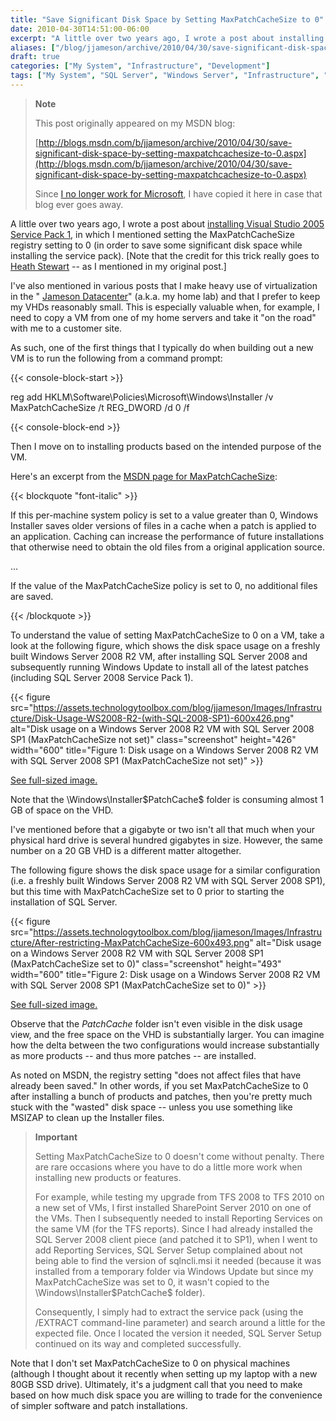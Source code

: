 ```yaml
---
title: "Save Significant Disk Space by Setting MaxPatchCacheSize to 0"
date: 2010-04-30T14:51:00-06:00
excerpt: "A little over two years ago, I wrote a post about installing Visual Studio 2005 Service Pack 1 , in which I mentioned setting the MaxPatchCacheSize registry setting to 0 (in order to save some significant disk space while installing the service pack)..."
aliases: ["/blog/jjameson/archive/2010/04/30/save-significant-disk-space-by-setting-maxpatchcachesize-to-0.aspx"]
draft: true
categories: ["My System", "Infrastructure", "Development"]
tags: ["My System", "SQL Server", "Windows Server", "Infrastructure", "Virtualization", "Visual Studio"]
---
```


> **Note**
>
> This post originally appeared on my MSDN blog:
>
> [http://blogs.msdn.com/b/jjameson/archive/2010/04/30/save-significant-disk-space-by-setting-maxpatchcachesize-to-0.aspx](http://blogs.msdn.com/b/jjameson/archive/2010/04/30/save-significant-disk-space-by-setting-maxpatchcachesize-to-0.aspx)
>
> Since
> [I no longer work for Microsoft](/blog/jjameson/2011/09/02/last-day-with-microsoft),
> I have copied it here in case that blog ever goes away.

A little over two years ago, I wrote a post about
[installing Visual Studio 2005 Service Pack 1](/blog/jjameson/2008/02/08/installing-visual-studio-2005-sp1),
in which I mentioned setting the MaxPatchCacheSize registry setting to 0 (in
order to save some significant disk space while installing the service pack).
[Note that the credit for this trick really goes to [Heath Stewart](http://blogs.msdn.com/heaths/)
-- as I mentioned in my original post.]

I've also mentioned in various posts that I make heavy use of virtualization in
the " [Jameson Datacenter](/blog/jjameson/2009/09/14/the-jameson-datacenter)"
(a.k.a. my home lab) and that I prefer to keep my VHDs reasonably small. This is
especially valuable when, for example, I need to copy a VM from one of my home
servers and take it "on the road" with me to a customer site.

As such, one of the first things that I typically do when building out a new VM
is to run the following from a command prompt:

{{< console-block-start >}}

reg add HKLM\Software\Policies\Microsoft\Windows\Installer /v MaxPatchCacheSize
/t REG\_DWORD /d 0 /f

{{< console-block-end >}}

Then I move on to installing products based on the intended purpose of the VM.

Here's an excerpt from the
[MSDN page for MaxPatchCacheSize](http://msdn.microsoft.com/en-us/library/aa369798%28VS.85%29.aspx):

{{< blockquote "font-italic" >}}

If this per-machine system policy is set to a value greater than 0, Windows
Installer saves older versions of files in a cache when a patch is applied to an
application. Caching can increase the performance of future installations that
otherwise need to obtain the old files from a original application source.

...

If the value of the MaxPatchCacheSize policy is set to 0, no additional files
are saved.

{{< /blockquote >}}

To understand the value of setting MaxPatchCacheSize to 0 on a VM, take a look
at the following figure, which shows the disk space usage on a freshly built
Windows Server 2008 R2 VM, after installing SQL Server 2008 and subsequently
running Windows Update to install all of the latest patches (including SQL
Server 2008 Service Pack 1).

{{< figure src="https://assets.technologytoolbox.com/blog/jjameson/Images/Infrastructure/Disk-Usage-WS2008-R2-(with-SQL-2008-SP1)-600x426.png" alt="Disk usage on a Windows Server 2008 R2 VM with SQL Server 2008 SP1 (MaxPatchCacheSize not set)" class="screenshot" height="426" width="600" title="Figure 1: Disk usage on a Windows Server 2008 R2 VM with SQL Server 2008 SP1 (MaxPatchCacheSize not set)" >}}

[See full-sized image.](https://assets.technologytoolbox.com/blog/jjameson/Images/Infrastructure/Disk-Usage-WS2008-R2-%28with-SQL-2008-SP1%29-1024x727.png)

Note that the \Windows\Installer\$PatchCache$ folder is consuming almost 1 GB of
space on the VHD.

I've mentioned before that a gigabyte or two isn't all that much when your
physical hard drive is several hundred gigabytes in size. However, the same
number on a 20 GB VHD is a different matter altogether.

The following figure shows the disk space usage for a similar configuration
(i.e. a freshly built Windows Server 2008 R2 VM with SQL Server 2008 SP1), but
this time with MaxPatchCacheSize set to 0 prior to starting the installation of
SQL Server.

{{< figure src="https://assets.technologytoolbox.com/blog/jjameson/Images/Infrastructure/After-restricting-MaxPatchCacheSize-600x493.png" alt="Disk usage on a Windows Server 2008 R2 VM with SQL Server 2008 SP1 (MaxPatchCacheSize set to 0)" class="screenshot" height="493" width="600" title="Figure 2: Disk usage on a Windows Server 2008 R2 VM with SQL Server 2008 SP1 (MaxPatchCacheSize set to 0)" >}}

[See full-sized image.](https://assets.technologytoolbox.com/blog/jjameson/Images/Infrastructure/After-restricting-MaxPatchCacheSize-857x704.png)

Observe that the $PatchCache$ folder isn't even visible in the disk usage view,
and the free space on the VHD is substantially larger. You can imagine how the
delta between the two configurations would increase substantially as more
products -- and thus more patches -- are installed.

As noted on MSDN, the registry setting "does not affect files that have already
been saved." In other words, if you set MaxPatchCacheSize to 0 after installing
a bunch of products and patches, then you're pretty much stuck with the "wasted"
disk space -- unless you use something like MSIZAP to clean up the Installer
files.

> **Important**
>
> Setting MaxPatchCacheSize to 0 doesn't come without penalty. There are rare occasions where you have to do a little more work when installing new products or features.
>
> For example, while testing my upgrade from TFS 2008 to TFS 2010 on a new set of VMs, I first installed SharePoint Server 2010 on one of the VMs. Then I subsequently needed to install Reporting Services on the same VM (for the TFS reports). Since I had already installed the SQL Server 2008 client piece (and patched it to SP1), when I went to add Reporting Services, SQL Server Setup complained about not being able to find the version of sqlncli.msi it needed (because it was installed from a temporary folder via Windows Update but since my MaxPatchCacheSize was set to 0, it wasn't copied to the \Windows\Installer\$PatchCache$ folder).
>
> Consequently, I simply had to extract the service pack (using the /EXTRACT command-line parameter) and search around a little for the expected file. Once I located the version it needed, SQL Server Setup continued on its way and completed successfully.

Note that I don't set MaxPatchCacheSize to 0 on physical machines (although I
thought about it recently when setting up my laptop with a new 80GB SSD drive).
Ultimately, it's a judgment call that you need to make based on how much disk
space you are willing to trade for the convenience of simpler software and patch
installations.

